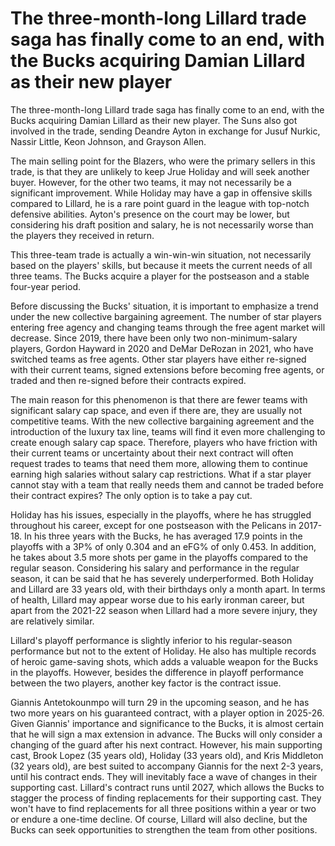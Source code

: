 # The three-month-long Lillard trade saga has finally come to an end, with the Bucks acquiring Damian Lillard as their new player 
 The three-month-long Lillard trade saga has finally come to an end, with the Bucks acquiring Damian Lillard as their new player. The Suns also got involved in the trade, sending Deandre Ayton in exchange for Jusuf Nurkic, Nassir Little, Keon Johnson, and Grayson Allen.

The main selling point for the Blazers, who were the primary sellers in this trade, is that they are unlikely to keep Jrue Holiday and will seek another buyer. However, for the other two teams, it may not necessarily be a significant improvement. While Holiday may have a gap in offensive skills compared to Lillard, he is a rare point guard in the league with top-notch defensive abilities. Ayton's presence on the court may be lower, but considering his draft position and salary, he is not necessarily worse than the players they received in return.

This three-team trade is actually a win-win-win situation, not necessarily based on the players' skills, but because it meets the current needs of all three teams. The Bucks acquire a player for the postseason and a stable four-year period.

Before discussing the Bucks' situation, it is important to emphasize a trend under the new collective bargaining agreement. The number of star players entering free agency and changing teams through the free agent market will decrease. Since 2019, there have been only two non-minimum-salary players, Gordon Hayward in 2020 and DeMar DeRozan in 2021, who have switched teams as free agents. Other star players have either re-signed with their current teams, signed extensions before becoming free agents, or traded and then re-signed before their contracts expired.

The main reason for this phenomenon is that there are fewer teams with significant salary cap space, and even if there are, they are usually not competitive teams. With the new collective bargaining agreement and the introduction of the luxury tax line, teams will find it even more challenging to create enough salary cap space. Therefore, players who have friction with their current teams or uncertainty about their next contract will often request trades to teams that need them more, allowing them to continue earning high salaries without salary cap restrictions. What if a star player cannot stay with a team that really needs them and cannot be traded before their contract expires? The only option is to take a pay cut.

Holiday has his issues, especially in the playoffs, where he has struggled throughout his career, except for one postseason with the Pelicans in 2017-18. In his three years with the Bucks, he has averaged 17.9 points in the playoffs with a 3P% of only 0.304 and an eFG% of only 0.453. In addition, he takes about 3.5 more shots per game in the playoffs compared to the regular season. Considering his salary and performance in the regular season, it can be said that he has severely underperformed. Both Holiday and Lillard are 33 years old, with their birthdays only a month apart. In terms of health, Lillard may appear worse due to his early ironman career, but apart from the 2021-22 season when Lillard had a more severe injury, they are relatively similar.

Lillard's playoff performance is slightly inferior to his regular-season performance but not to the extent of Holiday. He also has multiple records of heroic game-saving shots, which adds a valuable weapon for the Bucks in the playoffs. However, besides the difference in playoff performance between the two players, another key factor is the contract issue.

Giannis Antetokounmpo will turn 29 in the upcoming season, and he has two more years on his guaranteed contract, with a player option in 2025-26. Given Giannis' importance and significance to the Bucks, it is almost certain that he will sign a max extension in advance. The Bucks will only consider a changing of the guard after his next contract. However, his main supporting cast, Brook Lopez (35 years old), Holiday (33 years old), and Kris Middleton (32 years old), are best suited to accompany Giannis for the next 2-3 years, until his contract ends. They will inevitably face a wave of changes in their supporting cast. Lillard's contract runs until 2027, which allows the Bucks to stagger the process of finding replacements for their supporting cast. They won't have to find replacements for all three positions within a year or two or endure a one-time decline. Of course, Lillard will also decline, but the Bucks can seek opportunities to strengthen the team from other positions.